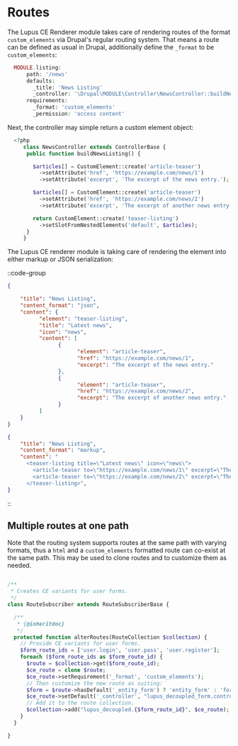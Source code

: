 # Routes

The Lupus CE Renderer module takes care of rendering routes of the format `custom_elements` via Drupal's regular routing system. That means a route can be defined as usual in Drupal, additionally define the `_format` to be `custom_elements`:

```php [MODULE.routing.yml]
  MODULE.listing:
      path: '/news'
      defaults:
        _title: 'News Listing'
        _controller: '\Drupal\MODULE\Controller\NewsController::buildNewsListing'
      requirements:
        _format: 'custom_elements'
        _permission: 'access content'

```

Next, the controller may simple return a custom element object:

```php [Controller/News.php]
  <?php
     class NewsController extends ControllerBase {
      public function buildNewsListing() {

        $articles[] = CustomElement::create('article-teaser')
          ->setAttribute('href', 'https://example.com/news/1')
          ->setAttribute('excerpt', 'The excerpt of the news entry.');

        $articles[] = CustomElement::create('article-teaser')
          ->setAttribute('href', 'https://example.com/news/2')
          ->setAttribute('excerpt', 'The excerpt of another news entry.');

        return CustomElement::create('teaser-listing')
          ->setSlotFromNestedElements('default', $articles);
      }
     }
```

The Lupus CE renderer module is taking care of rendering the element into either markup or JSON serialization:

::code-group

  ```json [/ce-api/news]
{

      "title": "News Listing",
      "content_format": "json",
      "content": {
            "element": "teaser-listing",
            "title": "Latest news",
            "icon": "news",
            "content": [
                  {
                        "element": "article-teaser",
                        "href": "https://example.com/news/1",
                        "excerpt": "The excerpt of the news entry."
                  },
                  {
                        "element": "article-teaser",
                        "href": "https://example.com/news/2",
                        "excerpt": "The excerpt of another news entry."
                  }
            ]
      }
}
  ```

  ```json [/ce-api/news?_content_format=markup]
  {
      "title": "News Listing",
      "content_format": "markup",
      "content": "
        <teaser-listing title=\"Latest news\" icon=\"news\">
          <article-teaser to=\"https://example.com/news/1\" excerpt=\"The excerpt of the news entry.\" slot=\"default\"></article-teaser>
          <article-teaser to=\"https://example.com/news/2\" excerpt=\"The excerpt of another news entry.\" slot=\"default\"></article-teaser>
        </teaser-listing>",
  }
  ```
::

## Multiple routes at one path

Note that the routing system supports routes at the same path with varying formats, thus a `html` and a `custom_elements` formatted route can co-exist at the same path. This may be used to clone routes and to customize them as needed.

```php

/**
 * Creates CE variants for user forms.
 */
class RouteSubscriber extends RouteSubscriberBase {

  /**
   * {@inheritdoc}
   */
  protected function alterRoutes(RouteCollection $collection) {
    // Provide CE variants for user forms.
    $form_route_ids = ['user.login', 'user.pass', 'user.register'];
    foreach ($form_route_ids as $form_route_id) {
      $route = $collection->get($form_route_id);
      $ce_route = clone $route;
      $ce_route->setRequirement('_format', 'custom_elements');
      // Then customize the new route as suiting:
      $form = $route->hasDefault('_entity_form') ? 'entity_form' : 'form';
      $ce_route->setDefault('_controller', "lupus_decoupled_form.controller.$form:getContentResult");
      // Add it to the route collection.
      $collection->add("lupus_decoupled.{$form_route_id}", $ce_route);
    }
  }

}

```
